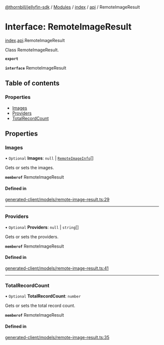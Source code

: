 [@thornbill/jellyfin-sdk](../README.md) / [Modules](../modules.md) / [index](../modules/index.md) / [api](../modules/index.api.md) / RemoteImageResult

# Interface: RemoteImageResult

[index](../modules/index.md).[api](../modules/index.api.md).RemoteImageResult

Class RemoteImageResult.

**`export`**

**`interface`** RemoteImageResult

## Table of contents

### Properties

- [Images](index.api.RemoteImageResult.md#images)
- [Providers](index.api.RemoteImageResult.md#providers)
- [TotalRecordCount](index.api.RemoteImageResult.md#totalrecordcount)

## Properties

### Images

• `Optional` **Images**: ``null`` \| [`RemoteImageInfo`](index.api.RemoteImageInfo.md)[]

Gets or sets the images.

**`memberof`** RemoteImageResult

#### Defined in

[generated-client/models/remote-image-result.ts:29](https://github.com/thornbill/jellyfin-sdk-typescript/blob/eb13db7/src/generated-client/models/remote-image-result.ts#L29)

___

### Providers

• `Optional` **Providers**: ``null`` \| `string`[]

Gets or sets the providers.

**`memberof`** RemoteImageResult

#### Defined in

[generated-client/models/remote-image-result.ts:41](https://github.com/thornbill/jellyfin-sdk-typescript/blob/eb13db7/src/generated-client/models/remote-image-result.ts#L41)

___

### TotalRecordCount

• `Optional` **TotalRecordCount**: `number`

Gets or sets the total record count.

**`memberof`** RemoteImageResult

#### Defined in

[generated-client/models/remote-image-result.ts:35](https://github.com/thornbill/jellyfin-sdk-typescript/blob/eb13db7/src/generated-client/models/remote-image-result.ts#L35)
